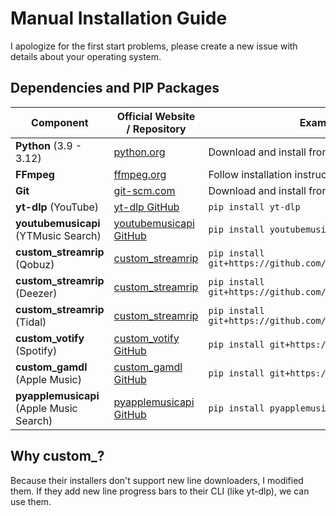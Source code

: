 # Manual Installation Guide

I apologize for the first start problems, please create a new issue with details about your operating system.

## Dependencies and PIP Packages

| Component                                | Official Website / Repository                            | Example Installation                                                      |
|------------------------------------------|----------------------------------------------------------|---------------------------------------------------------------------------|
| **Python** (3.9 - 3.12)                  | [python.org](https://www.python.org/)                    | Download and install from [python.org](https://www.python.org/)           |
| **FFmpeg**                               | [ffmpeg.org](https://ffmpeg.org/)                        | Follow installation instructions on [ffmpeg.org](https://ffmpeg.org/)     |
| **Git**                                  | [git-scm.com](https://git-scm.com/)                      | Download and install from [git-scm.com](https://git-scm.com/)             |
| **yt-dlp** (YouTube)                     | [yt-dlp GitHub](https://github.com/yt-dlp/yt-dlp)         | `pip install yt-dlp`                                                      |
| **youtubemusicapi**  (YTMusic Search)    | [youtubemusicapi GitHub](https://github.com/sigma67/youtube-music-api) | `pip install youtubemusicapi`                                               |
| **custom_streamrip** (Qobuz)             | [custom_streamrip](https://github.com/mediaharbor/custom_streamrip.git) | `pip install git+https://github.com/mediaharbor/custom_streamrip.git`     |
| **custom_streamrip** (Deezer)            | [custom_streamrip](https://github.com/mediaharbor/custom_streamrip.git) | `pip install git+https://github.com/mediaharbor/custom_streamrip.git`     |
| **custom_streamrip** (Tidal)             | [custom_streamrip](https://github.com/mediaharbor/custom_streamrip.git) | `pip install git+https://github.com/mediaharbor/custom_streamrip.git`     |
| **custom_votify** (Spotify)              | [custom_votify GitHub](https://github.com/custom_votify)  | `pip install git+https://github.com/custom_votify.git`                    |
| **custom_gamdl** (Apple Music)           | [custom_gamdl GitHub](https://github.com/custom_gamdl)  | `pip install git+https://github.com/custom_gamdl.git`                      |
| **pyapplemusicapi** (Apple Music Search) | [pyapplemusicapi GitHub](https://github.com/someuser/pyapplemusicapi) | `pip install pyapplemusicapi`                                               |

## Why custom_?
Because their installers don't support new line downloaders, I modified them. If they add new line progress bars to their CLI (like yt-dlp), we can use them.

